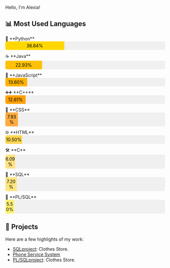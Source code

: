 Hello, I'm Alexia!

## 📊 Most Used Languages

<div style="width: 100%; max-width: 600px;">

  <div style="margin-bottom: 10px;">
    🐍 **Python** 
    <div style="background: #f0f0f0; border-radius: 5px; overflow: hidden; width: 100%;">
      <div style="width: 36.84%; background: #FFD700; padding: 5px 0; text-align: center; color: #000;">
        36.84%
      </div>
    </div>
  </div>

  <div style="margin-bottom: 10px;">
    ☕ **Java**
    <div style="background: #f0f0f0; border-radius: 5px; overflow: hidden; width: 100%;">
      <div style="width: 22.93%; background: #FFC107; padding: 5px 0; text-align: center; color: #000;">
        22.93%
      </div>
    </div>
  </div>

  <div style="margin-bottom: 10px;">
    📜 **JavaScript**
    <div style="background: #f0f0f0; border-radius: 5px; overflow: hidden; width: 100%;">
      <div style="width: 13.60%; background: #FFB300; padding: 5px 0; text-align: center; color: #000;">
        13.60%
      </div>
    </div>
  </div>

  <div style="margin-bottom: 10px;">
    ➕➕ **C++**
    <div style="background: #f0f0f0; border-radius: 5px; overflow: hidden; width: 100%;">
      <div style="width: 12.61%; background: #FFA000; padding: 5px 0; text-align: center; color: #000;">
        12.61%
      </div>
    </div>
  </div>

  <div style="margin-bottom: 10px;">
    🎨 **CSS**
    <div style="background: #f0f0f0; border-radius: 5px; overflow: hidden; width: 100%;">
      <div style="width: 7.93%; background: #FFAB40; padding: 5px 0; text-align: center; color: #000;">
        7.93%
      </div>
    </div>
  </div>

  <div style="margin-bottom: 10px;">
    🌐 **HTML**
    <div style="background: #f0f0f0; border-radius: 5px; overflow: hidden; width: 100%;">
      <div style="width: 10.50%; background: #FFD54F; padding: 5px 0; text-align: center; color: #000;">
        10.50%
      </div>
    </div>
  </div>

  <div style="margin-bottom: 10px;">
    🛠️ **C**
    <div style="background: #f0f0f0; border-radius: 5px; overflow: hidden; width: 100%;">
      <div style="width: 6.09%; background: #FFE082; padding: 5px 0; text-align: center; color: #000;">
        6.09%
      </div>
    </div>
  </div>

  <div style="margin-bottom: 10px;">
    💾 **SQL**
    <div style="background: #f0f0f0; border-radius: 5px; overflow: hidden; width: 100%;">
      <div style="width: 7.20%; background: #FFE57F; padding: 5px 0; text-align: center; color: #000;">
        7.20%
      </div>
    </div>
  </div>

  <div style="margin-bottom: 10px;">
    🔄 **PL/SQL**
    <div style="background: #f0f0f0; border-radius: 5px; overflow: hidden; width: 100%;">
      <div style="width: 5.50%; background: #FFF176; padding: 5px 0; text-align: center; color: #000;">
        5.50%
      </div>
    </div>
  </div>

</div>


## 🚀 Projects
Here are a few highlights of my work:
- [SQLproject](https://github.com/alexiatanasie/SQLproject): Clothes Store.
- [Phone Service System](https://github.com/alexiatanasie/PhoneServiceSystem)
- [PL/SQLproject](https://github.com/alexiatanasie/Clothes-Store): Clothes Store.

